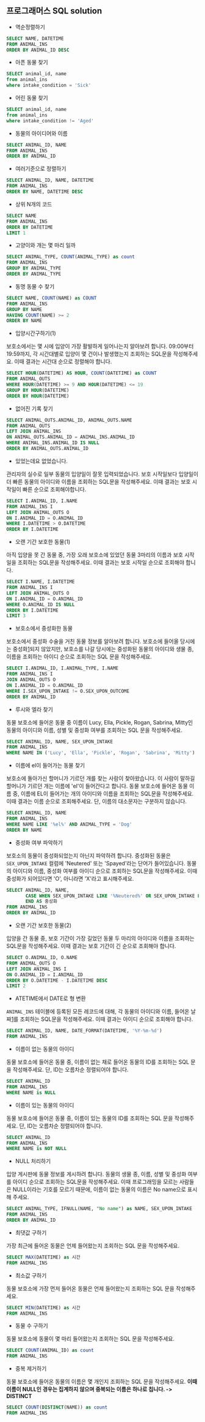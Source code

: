 ## 프로그래머스 SQL solution

- 역순정렬하기

~~~sql
SELECT NAME, DATETIME
FROM ANIMAL_INS
ORDER BY ANIMAL_ID DESC
~~~

- 아픈 동물 찾기

~~~sql
SELECT animal_id, name
from animal_ins
where intake_condition = 'Sick'
~~~

- 어린 동물 찾기

~~~sql
SELECT animal_id, name
from animal_ins
where intake_condition != 'Aged'
~~~

- 동물의 아이디어와 이름

~~~sql
SELECT ANIMAL_ID, NAME
FROM ANIMAL_INS
ORDER BY ANIMAL_ID
~~~

- 여러기준으로 정렬하기

~~~sql
SELECT ANIMAL_ID, NAME, DATETIME
FROM ANIMAL_INS
ORDER BY NAME, DATETIME DESC
~~~

- 상위 N개의 코드

~~~sql
SELECT NAME
FROM ANIMAL_INS
ORDER BY DATETIME 
LIMIT 1	
~~~

- 고양이와 개는 몇 마리 일까

~~~sql
SELECT ANIMAL_TYPE, COUNT(ANIMAL_TYPE) as count
FROM ANIMAL_INS
GROUP BY ANIMAL_TYPE
ORDER BY ANIMAL_TYPE
~~~

- 동명 동물 수 찾기

~~~sql
SELECT NAME, COUNT(NAME) as COUNT
FROM ANIMAL_INS
GROUP BY NAME
HAVING COUNT(NAME) >= 2
ORDER BY NAME
~~~

- 입양시간구하기(1)

보호소에서는 몇 시에 입양이 가장 활발하게 일어나는지 알아보려 합니다. 09:00부터 19:59까지, 각 시간대별로 입양이 몇 건이나 발생했는지 조회하는 SQL문을 작성해주세요. 이때 결과는 시간대 순으로 정렬해야 합니다.

~~~sql
SELECT HOUR(DATETIME) AS HOUR, COUNT(DATETIME) as COUNT
FROM ANIMAL_OUTS
WHERE HOUR(DATETIME) >= 9 AND HOUR(DATETIME) <= 19
GROUP BY HOUR(DATETIME)
ORDER BY HOUR(DATETIME) 
~~~

- 없어진 기록 찾기

~~~sql
SELECT ANIMAL_OUTS.ANIMAL_ID, ANIMAL_OUTS.NAME
FROM ANIMAL_OUTS
LEFT JOIN ANIMAL_INS
ON ANIMAL_OUTS.ANIMAL_ID = ANIMAL_INS.ANIMAL_ID
WHERE ANIMAL_INS.ANIMAL_ID IS NULL
ORDER BY ANIMAL_OUTS.ANIMAL_ID
~~~

- 있었는데요 없었습니다.

관리자의 실수로 일부 동물의 입양일이 잘못 입력되었습니다. 보호 시작일보다 입양일이 더 빠른 동물의 아이디와 이름을 조회하는 SQL문을 작성해주세요. 이때 결과는 보호 시작일이 빠른 순으로 조회해야합니다.

~~~sql
SELECT I.ANIMAL_ID, I.NAME
FROM ANIMAL_INS I
LEFT JOIN ANIMAL_OUTS O
ON I.ANIMAL_ID = O.ANIMAL_ID
WHERE I.DATETIME > O.DATETIME
ORDER BY I.DATETIME 
~~~

- 오랜 기간 보호한 동물(1)

아직 입양을 못 간 동물 중, 가장 오래 보호소에 있었던 동물 3마리의 이름과 보호 시작일을 조회하는 SQL문을 작성해주세요. 이때 결과는 보호 시작일 순으로 조회해야 합니다.

~~~sql
SELECT I.NAME, I.DATETIME
FROM ANIMAL_INS I
LEFT JOIN ANIMAL_OUTS O
ON I.ANIMAL_ID = O.ANIMAL_ID
WHERE O.ANIMAL_ID IS NULL
ORDER BY I.DATETIME
LIMIT 3		
~~~

- 보호소에서 중성화한 동물

보호소에서 중성화 수술을 거친 동물 정보를 알아보려 합니다. 보호소에 들어올 당시에는 중성화[1](https://programmers.co.kr/learn/courses/30/lessons/59045#fn1)되지 않았지만, 보호소를 나갈 당시에는 중성화된 동물의 아이디와 생물 종, 이름을 조회하는 아이디 순으로 조회하는 SQL 문을 작성해주세요.

~~~sql
SELECT I.ANIMAL_ID, I.ANIMAL_TYPE, I.NAME
FROM ANIMAL_INS I
JOIN ANIMAL_OUTS O
ON I.ANIMAL_ID = O.ANIMAL_ID
WHERE I.SEX_UPON_INTAKE != O.SEX_UPON_OUTCOME
ORDER BY ANIMAL_ID
~~~

- 루시와 엘라 찾기

동물 보호소에 들어온 동물 중 이름이 Lucy, Ella, Pickle, Rogan, Sabrina, Mitty인 동물의 아이디와 이름, 성별 및 중성화 여부를 조회하는 SQL 문을 작성해주세요.

~~~sql
SELECT ANIMAL_ID, NAME, SEX_UPON_INTAKE
FROM ANIMAL_INS 
WHERE NAME IN ('Lucy', 'Ella', 'Pickle', 'Rogan', 'Sabrina', 'Mitty')
~~~

- 이름에 el이 들어가는 동물 찾기

보호소에 돌아가신 할머니가 기르던 개를 찾는 사람이 찾아왔습니다. 이 사람이 말하길 할머니가 기르던 개는 이름에 'el'이 들어간다고 합니다. 동물 보호소에 들어온 동물 이름 중, 이름에 EL이 들어가는 개의 아이디와 이름을 조회하는 SQL문을 작성해주세요. 이때 결과는 이름 순으로 조회해주세요. 단, 이름의 대소문자는 구분하지 않습니다.

~~~sql
SELECT ANIMAL_ID, NAME
FROM ANIMAL_INS
WHERE NAME LIKE '%el%' AND ANIMAL_TYPE = 'Dog'
ORDER BY NAME
~~~

- 중성화 여부 파악하기

보호소의 동물이 중성화되었는지 아닌지 파악하려 합니다. 중성화된 동물은 `SEX_UPON_INTAKE` 컬럼에 'Neutered' 또는 'Spayed'라는 단어가 들어있습니다. 동물의 아이디와 이름, 중성화 여부를 아이디 순으로 조회하는 SQL문을 작성해주세요. 이때 중성화가 되어있다면 'O', 아니라면 'X'라고 표시해주세요.

~~~sql
SELECT ANIMAL_ID, NAME, 
       CASE WHEN SEX_UPON_INTAKE LIKE '%Neutered%' OR SEX_UPON_INTAKE LIKE '%Spayed%' THEN 'O' ELSE 'X' 
       END AS 중성화
FROM ANIMAL_INS
ORDER BY ANIMAL_ID
~~~

- 오랜 기간 보호한 동물(2)

입양을 간 동물 중, 보호 기간이 가장 길었던 동물 두 마리의 아이디와 이름을 조회하는 SQL문을 작성해주세요. 이때 결과는 보호 기간이 긴 순으로 조회해야 합니다.

~~~sql
SELECT O.ANIMAL_ID, O.NAME
FROM ANIMAL_OUTS O
LEFT JOIN ANIMAL_INS I
ON O.ANIMAL_ID = I.ANIMAL_ID
ORDER BY O.DATETIME - I.DATETIME DESC
LIMIT 2
~~~

- ATETIME에서 DATE로 형 변환

`ANIMAL_INS` 테이블에 등록된 모든 레코드에 대해, 각 동물의 아이디와 이름, 들어온 날짜[1](https://programmers.co.kr/learn/courses/30/lessons/59414#fn1)를 조회하는 SQL문을 작성해주세요. 이때 결과는 아이디 순으로 조회해야 합니다.

~~~sql
SELECT ANIMAL_ID, NAME, DATE_FORMAT(DATETIME, '%Y-%m-%d')
FROM ANIMAL_INS
~~~

- 이름이 없는 동물의 아이디

동물 보호소에 들어온 동물 중, 이름이 없는 채로 들어온 동물의 ID를 조회하는 SQL 문을 작성해주세요. 단, ID는 오름차순 정렬되어야 합니다.

~~~sql
SELECT ANIMAL_ID
FROM ANIMAL_INS
WHERE NAME is NULL
~~~

- 이름이 있는 동물의 아이디

동물 보호소에 들어온 동물 중, 이름이 있는 동물의 ID를 조회하는 SQL 문을 작성해주세요. 단, ID는 오름차순 정렬되어야 합니다.

~~~sql
SELECT ANIMAL_ID
FROM ANIMAL_INS
WHERE NAME is NOT NULL	
~~~

- NULL 처리하기

입양 게시판에 동물 정보를 게시하려 합니다. 동물의 생물 종, 이름, 성별 및 중성화 여부를 아이디 순으로 조회하는 SQL문을 작성해주세요. 이때 프로그래밍을 모르는 사람들은 NULL이라는 기호를 모르기 때문에, 이름이 없는 동물의 이름은 No name으로 표시해 주세요.

~~~sql
SELECT ANIMAL_TYPE, IFNULL(NAME, "No name") as NAME, SEX_UPON_INTAKE
FROM ANIMAL_INS
ORDER BY ANIMAL_ID
~~~

- 최댓값 구하기

가장 최근에 들어온 동물은 언제 들어왔는지 조회하는 SQL 문을 작성해주세요.

~~~sql
SELECT MAX(DATETIME) as 시간
FROM ANIMAL_INS
~~~

- 최소값 구하기

동물 보호소에 가장 먼저 들어온 동물은 언제 들어왔는지 조회하는 SQL 문을 작성해주세요.

~~~sql
SELECT MIN(DATETIME) as 시간
FROM ANIMAL_INS
~~~

- 동물 수 구하기

동물 보호소에 동물이 몇 마리 들어왔는지 조회하는 SQL 문을 작성해주세요.

~~~sql
SELECT COUNT(ANIMAL_ID) as count
FROM ANIMAL_INS
~~~

- 중복 제거하기

동물 보호소에 들어온 동물의 이름은 몇 개인지 조회하는 SQL 문을 작성해주세요. **이때 이름이 NULL인 경우는 집계하지 않으며 중복되는 이름은 하나로 칩니다. -> DISTINCT**

~~~sql
SELECT COUNT(DISTINCT(NAME)) as count
FROM ANIMAL_INS
~~~

